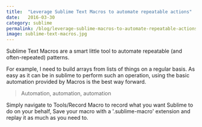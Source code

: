 ```yaml
---
title:  "Leverage Sublime Text Macros to automate repeatable actions"
date:   2016-03-30
category: sublime
permalink: /blog/leverage-sublime-macros-to-automate-repeatable-actions.html
image: sublime-text-macros.jpg
---
```

Sublime Text Macros are a smart little tool to automate repeatable (and often-repeated) patterns.

For example, I need to build arrays from lists of things on a regular basis. As easy as it can be in sublime to perform such an operation, using the basic automation provided by Macros is the best way forward.

> Automation, automation, automation

Simply navigate to Tools/Record Macro to record what you want Sublime to do on your behalf, Save your macro with a '.sublime-macro' extension and replay it as much as you need to.